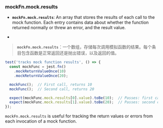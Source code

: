 ### mockFn.mock.results

- **`mockFn.mock.results`**: An array that stores the results of each call to the mock function. Each entry contains data about whether the function returned normally or threw an error, and the result value.

- <audio src="..\..\mp3\__`mockFn.mock. (1).mp3"></audio>

> **`mockFn.mock.results`**：一个数组，存储每次调用模拟函数的结果。每个条目包含函数是正常返回还是抛出错误，以及返回的值。
>
> <audio src="..\..\mp3\`mockFn.mock.re.mp3"></audio>

```js
test('tracks mock function results', () => {
  const mockFunc = jest.fn()
    .mockReturnValueOnce(10)
    .mockReturnValueOnce(20);

  mockFunc();  // First call, returns 10
  mockFunc();  // Second call, returns 20

  expect(mockFunc.mock.results[0].value).toBe(10);  // Passes: first call returned 10
  expect(mockFunc.mock.results[1].value).toBe(20);  // Passes: second call returned 20
});
```

`mockFn.mock.results` is useful for tracking the return values or errors from each invocation of a mock function.